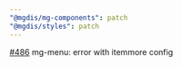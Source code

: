 ```yaml
---
"@mgdis/mg-components": patch
"@mgdis/styles": patch
---
```


[#486](https://gitlab.mgdis.fr/core/core-ui/core-ui/-/issues/486) mg-menu: error with itemmore config
